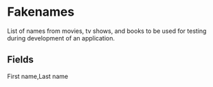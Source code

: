 # Fakenames
List of names from movies, tv shows, and books to be used for testing during development of an application.
## Fields
First name,Last name
